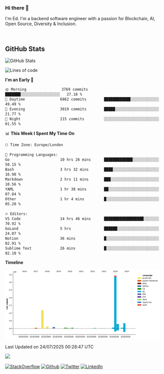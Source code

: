 ### Hi there 👋
 I'm Ed. I'm a backend software engineer with a passion for Blockchain, AI, Open Source, Diversity & Inclusion.

<br />

<h2>GitHub Stats</h2>
<p><img src="https://github-readme-stats.vercel.app/api?username=echarrod&amp;show_icons=true" alt="GitHub Stats"></p>

<!--START_SECTION:waka-->
![Lines of code](https://img.shields.io/badge/From%20Hello%20World%20I%27ve%20Written-5.7%20million%20lines%20of%20code-blue)

**I'm an Early 🐤** 

```text
🌞 Morning                3769 commits        ███████░░░░░░░░░░░░░░░░░░   27.18 % 
🌆 Daytime                6862 commits        ████████████░░░░░░░░░░░░░   49.49 % 
🌃 Evening                3019 commits        █████░░░░░░░░░░░░░░░░░░░░   21.77 % 
🌙 Night                  215 commits         ░░░░░░░░░░░░░░░░░░░░░░░░░   01.55 % 
```


📊 **This Week I Spent My Time On** 

```text
🕑︎ Time Zone: Europe/London

💬 Programming Languages: 
Go                       10 hrs 26 mins      █████████████░░░░░░░░░░░░   50.15 % 
Bash                     3 hrs 32 mins       ████░░░░░░░░░░░░░░░░░░░░░   16.98 % 
Markdown                 2 hrs 11 mins       ███░░░░░░░░░░░░░░░░░░░░░░   10.56 % 
YAML                     1 hr 38 mins        ██░░░░░░░░░░░░░░░░░░░░░░░   07.84 % 
Other                    1 hr 4 mins         █░░░░░░░░░░░░░░░░░░░░░░░░   05.20 % 

🔥 Editors: 
VS Code                  14 hrs 46 mins      ██████████████████░░░░░░░   70.92 % 
GoLand                   5 hrs               ██████░░░░░░░░░░░░░░░░░░░   24.07 % 
Notion                   36 mins             █░░░░░░░░░░░░░░░░░░░░░░░░   02.91 % 
Sublime Text             26 mins             █░░░░░░░░░░░░░░░░░░░░░░░░   02.10 % 
```

**Timeline**

![Lines of Code chart](https://raw.githubusercontent.com/echarrod/echarrod/main/assets/bar_graph.png)


 Last Updated on 24/07/2025 00:28:47 UTC
<!--END_SECTION:waka-->

![](https://komarev.com/ghpvc/?username=echarrod)

<p>
<a href="https://stackoverflow.com/users/1014632/ech" target="_blank"><img alt="StackOverflow" src="https://img.shields.io/badge/-Stackoverflow-FE7A16?style=for-the-badge&logo=stack-overflow&logoColor=white" /></a> 
<a href="https://github.com/echarrod" target="_blank"><img alt="Github" src="https://img.shields.io/badge/GitHub-%2312100E.svg?&style=for-the-badge&logo=Github&logoColor=white" /></a> 
<a href="https://twitter.com/e_harrod" target="_blank"><img alt="Twitter" src="https://img.shields.io/badge/twitter-%231DA1F2.svg?&style=for-the-badge&logo=twitter&logoColor=white" /></a> 
<a href="https://www.linkedin.com/in/ed-harrod" target="_blank"><img alt="LinkedIn" src="https://img.shields.io/badge/linkedin-%230077B5.svg?&style=for-the-badge&logo=linkedin&logoColor=white" /></a>
